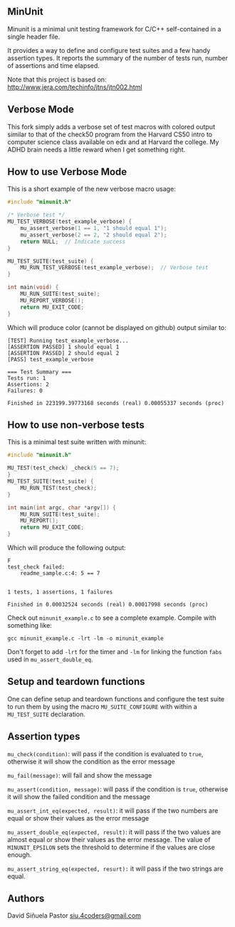 ## MinUnit

Minunit is a minimal unit testing framework for C/C++ self-contained in a
single header file.

It provides a way to define and configure test suites and a few handy assertion
types.  It reports the summary of the number of tests run, number of assertions
and time elapsed.

Note that this project is based on:
http://www.jera.com/techinfo/jtns/jtn002.html

## Verbose Mode

This fork simply adds a verbose set of test macros with colored output similar to that of the check50 program from the Harvard CS50 intro to computer science class available on edx and at Harvard the college. My ADHD brain needs a little reward when I get something right.

## How to use Verbose Mode

This is a short example of the new verbose macro usage:

```c
#include "minunit.h"

/* Verbose test */
MU_TEST_VERBOSE(test_example_verbose) {
    mu_assert_verbose(1 == 1, "1 should equal 1");
    mu_assert_verbose(2 == 2, "2 should equal 2");
    return NULL;  // Indicate success
}

MU_TEST_SUITE(test_suite) {
    MU_RUN_TEST_VERBOSE(test_example_verbose);  // Verbose test
}

int main(void) {
    MU_RUN_SUITE(test_suite);
    MU_REPORT_VERBOSE();
    return MU_EXIT_CODE;
}
```

Which will produce color (cannot be displayed on github) output similar to:

```
[TEST] Running test_example_verbose...
[ASSERTION PASSED] 1 should equal 1
[ASSERTION PASSED] 2 should equal 2
[PASS] test_example_verbose

=== Test Summary ===
Tests run: 1
Assertions: 2
Failures: 0

Finished in 223199.39773168 seconds (real) 0.00055337 seconds (proc)
```

## How to use non-verbose tests

This is a minimal test suite written with minunit:

```c
#include "minunit.h"

MU_TEST(test_check) _check(5 == 7);
}
MU_TEST_SUITE(test_suite) {
	MU_RUN_TEST(test_check);
}

int main(int argc, char *argv[]) {
	MU_RUN_SUITE(test_suite);
	MU_REPORT();
	return MU_EXIT_CODE;
}
```


Which will produce the following output:

```
F
test_check failed:
	readme_sample.c:4: 5 == 7


1 tests, 1 assertions, 1 failures

Finished in 0.00032524 seconds (real) 0.00017998 seconds (proc)
```

Check out `minunit_example.c` to see a complete example. Compile with something
like:

```
gcc minunit_example.c -lrt -lm -o minunit_example
```

Don't forget to add `-lrt` for the timer and `-lm` for linking the function `fabs`
used in `mu_assert_double_eq`.

## Setup and teardown functions

One can define setup and teardown functions and configure the test suite to run
them by using the macro `MU_SUITE_CONFIGURE` with within a `MU_TEST_SUITE`
declaration.

## Assertion types

`mu_check(condition)`: will pass if the condition is evaluated to `true`, otherwise
it will show the condition as the error message

`mu_fail(message)`: will fail and show the message

`mu_assert(condition, message)`: will pass if the condition is `true`, otherwise it
will show the failed condition and the message

`mu_assert_int_eq(expected, result)`: it will pass if the two numbers are
equal or show their values as the error message

`mu_assert_double_eq(expected, result)`: it will pass if the two values
are almost equal or show their values as the error message. The value of
`MINUNIT_EPSILON` sets the threshold to determine if the values are close enough.

`mu_assert_string_eq(expected, resurt):` it will pass if the two strings are equal.

## Authors

David Siñuela Pastor <siu.4coders@gmail.com>

